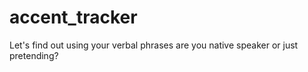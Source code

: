 # accent_tracker
Let's find out using your verbal phrases are you native speaker or just pretending?
